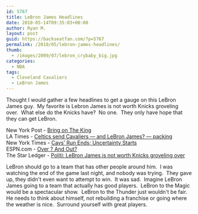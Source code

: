```yaml
---
id: 5767
title: LeBron James Headlines
date: 2010-05-14T09:35:03+00:00
author: Ryan M.
layout: post
guid: https://backseatfan.com/?p=5767
permalink: /2010/05/lebron-james-headlines/
thumb:
  - /images/2009/07/lebron_crybaby_big.jpg
categories:
  - NBA
tags:
  - Cleveland Cavaliers
  - LeBron James
---
```


<div class="entry">
  <p>
    Thought I would gather a few headlines to get a gauge on this LeBron James guy.  My favorite is Lebron James is not worth Knicks groveling over.  What else do the Knicks have?  No one.  They only have hope that they can get LeBron.
  </p>

  <p>
    New York Post - <a href="http://newyorkpost.com/p/sports/knicks/ouster_may_make_TtsgQ8KAZsq6Z8nB7CiQWP">Bring on The King</a><br /> LA Times - <a href="https://www.latimes.com/sports/la-sp-celtics-cavaliers-20100514,0,2642179.story">Celtics send Cavaliers — and LeBron James? — packing</a><br /> New York Times - <a href="https://www.nytimes.com/2010/05/14/sports/basketball/14celtics.html?ref=sports">Cavs’ Run Ends; Uncertainty Starts</a><br /> ESPN.com - <a href="http://espn.go.com/nba/dailydime/_/page/dime-100513/daily-dime">Over ? And Out?</a><br /> The Star Ledger - <a href="https://www.nj.com/knicks/index.ssf/2010/05/politi_no_reason_for_new_york.html">Politi: LeBron James is not worth Knicks groveling over</a>
  </p>

  <p>
    LeBron should go to a team that has other people around him.  I was watching the end of the game last night, and nobody was trying.  They gave up, they didn't even want to attempt to win.  It was sad.  Imagine LeBron James going to a team that actually has good players.  LeBron to the Magic would be a spectacular show.  LeBron to the Thunder just wouldn't be fair. He needs to think about himself, not rebuilding a franchise or going where the weather is nice.  Surround yourself with great players.
  </p>
</div>
